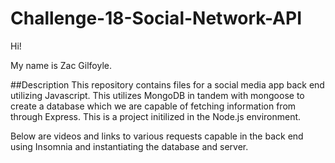 # Challenge-18-Social-Network-API
Hi!

My name is Zac Gilfoyle.

##Description
This repository contains files for a social media app back end utilizing Javascript. This utilizes MongoDB in tandem with mongoose to create a database which we are capable of fetching information from through Express. This is a project initilized in the Node.js environment.

Below are videos and links to various requests capable in the back end using Insomnia and instantiating the database and server.
